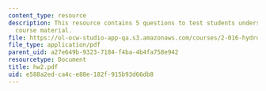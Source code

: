 ```yaml
---
content_type: resource
description: This resource contains 5 questions to test students understanding of
  course material.
file: https://ol-ocw-studio-app-qa.s3.amazonaws.com/courses/2-016-hydrodynamics-13-012-fall-2005/e588a2edca4ce88e182f915b93d66db8_hw2.pdf
file_type: application/pdf
parent_uid: a27e649b-9323-7184-f4ba-4b4fa758e942
resourcetype: Document
title: hw2.pdf
uid: e588a2ed-ca4c-e88e-182f-915b93d66db8
---
```

